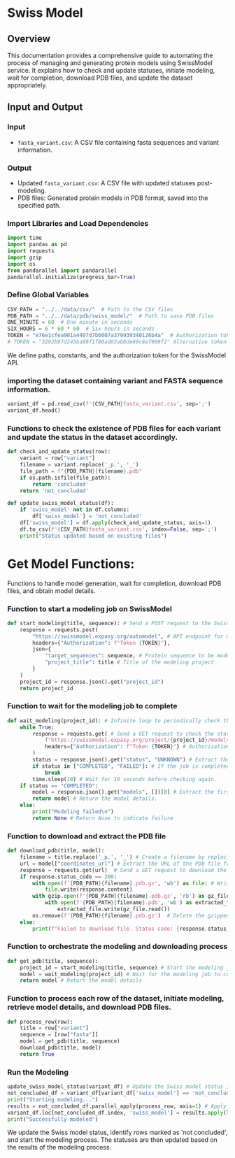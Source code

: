 <!-- ---
layout: default
title: Swiss Model
parent: Model Index
nav_order: 14
--- -->

# Swiss Model

## Overview

This documentation provides a comprehensive guide to automating the process of managing and generating protein models using SwissModel service. 
It explains how to check and update statuses, initiate modeling, wait for completion, download PDB files, and update the dataset appropriately.

## Input and Output

### Input

- `fasta_variant.csv`: A CSV file containing fasta sequences and variant information.

### Output

- Updated `fasta_variant.csv`: A CSV file with updated statuses post-modeling.
- PDB files: Generated protein models in PDB format, saved into the specified path.

### Import Libraries and Load Dependencies

```python
import time
import pandas as pd
import requests
import gzip
import os
from pandarallel import pandarallel
pandarallel.initialize(progress_bar=True)
```

### Define Global Variables

```python
CSV_PATH = "../../data/csv/"  # Path to the CSV files
PDB_PATH = "../../data/pdb/swiss_model/"  # Path to save PDB files
ONE_MINUTE = 60  # One minute in seconds
SIX_HOURS = 6 * 60 * 60  # Six hours in seconds
TOKEN = "e76e1cfea901a4497d7b6007a379939340126b4a"  # Authorization token for the SwissModel API
# TOKEN = "3292b97d245ba99f1f80ad03ab8de69c8ef909f2" Alternative token (commented out)
```

We define paths, constants, and the authorization token for the SwissModel API.

### importing the dataset containing variant and FASTA sequence information.

```python
variant_df = pd.read_csv(f'{CSV_PATH}fasta_variant.csv', sep=';')
variant_df.head()
```

### Functions to check the existence of PDB files for each variant and update the status in the dataset accordingly. 

```python
def check_and_update_status(row):
    variant = row["variant"]
    filename = variant.replace('_p.', '_')
    file_path = f"{PDB_PATH}{filename}.pdb"
    if os.path.isfile(file_path):
        return 'concluded'
    return 'not_concluded'

def update_swiss_model_status(df):
    if 'swiss_model' not in df.columns:
        df['swiss_model'] = 'not_concluded'
    df['swiss_model'] = df.apply(check_and_update_status, axis=1)
    df.to_csv(f'{CSV_PATH}fasta_variant.csv', index=False, sep=';')
    print("Status updated based on existing files")
```

# Get Model Functions: 

Functions to handle model generation, wait for completion, download PDB files, and obtain model details.

### Function to start a modeling job on SwissModel

```python
def start_modeling(title, sequence): # Send a POST request to the SwissModel API to start the modeling job
    response = requests.post(
        "https://swissmodel.expasy.org/automodel", # API endpoint for modeling
        headers={"Authorization": f"Token {TOKEN}"},
        json={
            "target_sequences": sequence, # Protein sequence to be modeled
            "project_title": title # Title of the modeling project
        }
    )
    project_id = response.json().get("project_id")
    return project_id
```

### Function to wait for the modeling job to complete

```python
def wait_modeling(project_id): # Infinite loop to periodically check the job status.
    while True:
        response = requests.get( # Send a GET request to check the status of the modeling job.
            f"https://swissmodel.expasy.org/project/{project_id}/models/summary/", # API endpoint for job status.
            headers={"Authorization": f"Token {TOKEN}"} # Authorization header with token.
        )
        status = response.json().get("status", "UNKNOWN") # Extract the job status from the JSON response (default to "UNKNOWN" if not found).
        if status in ["COMPLETED", "FAILED"]: # If the job is completed or failed, exit the loop.
            break
        time.sleep(10) # Wait for 10 seconds before checking again.
    if status == "COMPLETED":
        model = response.json().get("models", [])[0] # Extract the first model from the list of models in the response.
        return model # Return the model details.
    else:
        print("Modeling failed\n")
        return None # Return None to indicate failure
```

### Function to download and extract the PDB file

```python
def download_pdb(title, model): 
    filename = title.replace('_p.', '_') # Create a filename by replacing 'p.' with '' in the title.
    url = model["coordinates_url"] # Extract the URL of the PDB file from the model dictionary.
    response = requests.get(url)  # Send a GET request to download the PDB file.
    if response.status_code == 200:
        with open(f'{PDB_PATH}{filename}.pdb.gz', 'wb') as file: # Write the downloaded content to a gzipped file.
            file.write(response.content)
        with gzip.open(f'{PDB_PATH}{filename}.pdb.gz', 'rb') as gz_file: # Open the gzipped file for reading.
            with open(f'{PDB_PATH}{filename}.pdb', 'wb') as extracted_file: # Write the extracted content to a new PDB file.
                extracted_file.write(gz_file.read())
        os.remove(f'{PDB_PATH}{filename}.pdb.gz')  # Delete the gzipped file after extraction
    else:
        print(f"Failed to download file. Status code: {response.status_code}")
```

### Function to orchestrate the modeling and downloading process

```python
def get_pdb(title, sequence):
    project_id = start_modeling(title, sequence) # Start the modeling job and get the project ID
    model = wait_modeling(project_id) # Wait for the modeling job to complete and get the model details
    return model # Return the model details
```

### Function to process each row of the dataset, initiate modeling, retrieve model details, and download PDB files.

```python
def process_row(row):
    title = row["variant"]
    sequence = [row["fasta"]]
    model = get_pdb(title, sequence)
    download_pdb(title, model)
    return True
```

### Run the Modeling

```python
update_swiss_model_status(variant_df) # Update the Swiss model status in the DataFrame.
not_concluded_df = variant_df[variant_df['swiss_model'] == 'not_concluded'] # Filter rows with 'not_concluded' status.
print("Starting modeling...")
results = not_concluded_df.parallel_apply(process_row, axis=1) # Apply the 'process_row' function in parallel to each row of 'not_concluded_df'.
variant_df.loc[not_concluded_df.index, 'swiss_model'] = results.apply(lambda x: 'concluded' if x else 'not_concluded')  # Update the status based on results.
print("Successfully modeled")
```

We update the Swiss model status, identify rows marked as 'not concluded', and start the modeling process. The statuses are then updated based on the results of the modeling process.